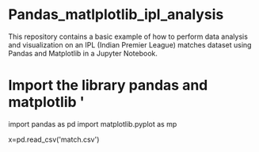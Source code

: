 # Pandas_matlplotlib_ipl_analysis
This repository contains a basic example of how to perform data analysis and visualization on an IPL (Indian Premier League) matches dataset using Pandas and Matplotlib in a Jupyter Notebook.
# Import the library pandas and matplotlib '
import pandas as pd
import matplotlib.pyplot as mp

x=pd.read_csv('match.csv')

